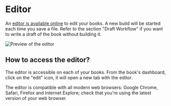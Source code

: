# Editor

An [editor is available online](https://www.gitbook.com) to edit your books. A new build will be started each time you save a file. Refer to the section "Draft Workflow" if you want to write a draft of the book without building it.

![Preview of the editor](https://www.gitbook.com/assets/images/backgrounds/preview_editor.png)

## How to access the editor?

The editor is accessible on each of your books. From the book's dashboard, click on the "edit" icon, it will open a new tab with the editor.

The editor is compatible with all modern web browsers: Google Chrome, Safari, Firefox and Internet Explore; check that you're using the latest version of your web browser.

